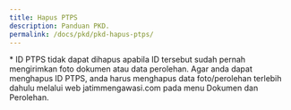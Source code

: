 ```yaml
---
title: Hapus PTPS
description: Panduan PKD.
permalink: /docs/pkd/pkd-hapus-ptps/
---
```


\* ID PTPS tidak dapat dihapus apabila ID tersebut sudah pernah mengirimkan foto dokumen atau data perolehan. Agar anda dapat menghapus ID PTPS, anda harus menghapus data foto/perolehan terlebih dahulu melalui web jatimmengawasi.com pada menu Dokumen dan Perolehan.